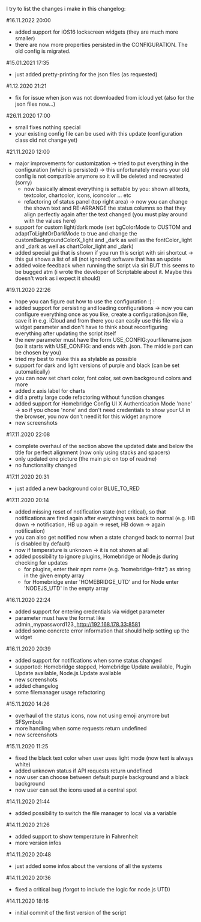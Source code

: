 I try to list the changes i make in this changelog:

#16.11.2022 20:00
- added support for iOS16 lockscreen widgets (they are much more smaller)
- there are now more properties persisted in the CONFIGURATION. The old config is migrated.

#15.01.2021 17:35
- just added pretty-printing for the json files (as requested)

#1.12.2020 21:21
- fix for issue when json was not downloaded from icloud yet (also for the json files now...)

#26.11.2020 17:00
- small fixes nothing special
- your existing config file can be used with this update (configuration class did not change yet)

#21.11.2020 12:00
- major improvements for customization -> tried to put everything in the configuration (which is persisted) -> this unfortunately means your old config is not compatible anymore so it will be deleted and recreated (sorry)
   - now basically almost everything is settable by you: shown all texts, textcolor, chartcolor, icons, iconcolor ... etc
   - refactoring of status panel (top right area) -> now you can change the shown text and RE-ARRANGE the status columns so that they align perfectly again after the text changed (you must play around with the values here)
- support for custom light/dark mode (set bgColorMode to CUSTOM and adaptToLightOrDarkMode to true and change the customBackgroundColorX_light and _dark as well as the fontColor_light and _dark as well as chartColor_light and _dark)
- added special gui that is shown if you run this script with siri shortcut -> this gui shows a list of all (not ignored) software that has an update
- added voice feedback when running the script via siri BUT this seems to be bugged atm (i wrote the developer of Scriptable about it. Maybe this doesn't work as i expect it should)

#19.11.2020 22:26
- hope you can figure out how to use the configuration :) :
- added support for persisting and loading configurations -> now you can configure everything once as you like, create a configuration.json file, save it in e.g. iCloud and from there you can easily use this file via a widget parameter and don't have to think about reconfiguring everything after updating the script itself
- the new parameter must have the form USE_CONFIG:yourfilename.json (so it starts with USE_CONFIG: and ends with .json. The middle part can be chosen by you)
- tried my best to make this as stylable as possible
- support for dark and light versions of purple and black (can be set automatically)
- you can now set chart color, font color, set own background colors and more
- added x axis label for charts
- did a pretty large code refactoring without function changes
- added support for Homebridge Config UI X Authentication Mode 'none' -> so if you chose 'none' and don't need credentials to show your UI in the browser, you now don't need it for this widget anymore
- new screenshots

#17.11.2020 22:08
- complete overhaul of the section above the updated date and below the title for perfect alignment (now only using stacks and spacers)
- only updated one picture (the main pic on top of readme)
- no functionality changed

#17.11.2020 20:31
- just added a new background color BLUE_TO_RED

#17.11.2020 20:14
- added missing reset of notification state (not critical), so that notifications are fired again after everything was back to normal (e.g. HB down -> notification, HB up again -> reset, HB down -> again notification)
- you can also get notified now when a state changed back to normal (but is disabled by default)
- now if temperature is unknown -> it is not shown at all
- added possibility to ignore plugins, Homebridge or Node.js during checking for updates
  - for plugins, enter their npm name (e.g. 'homebridge-fritz') as string in the given empty array 
  - for Homebridge enter 'HOMEBRIDGE_UTD' and for Node enter 'NODEJS_UTD' in the empty array

#16.11.2020 22:24
- added support for entering credentials via widget parameter
- parameter must have the format like admin,,mypassword123,,http://192.168.178.33:8581
- added some concrete error information that should help setting up the widget

#16.11.2020 20:39
- added support for notifications when some status changed
- supported: Homebridge stopped, Homebridge Update available, Plugin Update available, Node.js Update available
- new screenshots
- added changelog
- some filemanager usage refactoring

#15.11.2020 14:26
- overhaul of the status icons, now not using emoji anymore but SFSymbols
- more handling when some requests return undefined
- new screenshots


#15.11.2020 11:25
- fixed the black text color when user uses light mode (now text is always white)
- added unknown status if API requests return undefined
- now user can choose between default purple background and a black background
- now user can set the icons used at a central spot


#14.11.2020 21:44
- added possibility to switch the file manager to local via a variable


#14.11.2020 21:26
- added support to show temperature in Fahrenheit
- more version infos


#14.11.2020 20:48
- just added some infos about the versions of all the systems


#14.11.2020 20:36
- fixed a critical bug (forgot to include the logic for node.js UTD)


#14.11.2020 18:16
- initial commit of the first version of the script